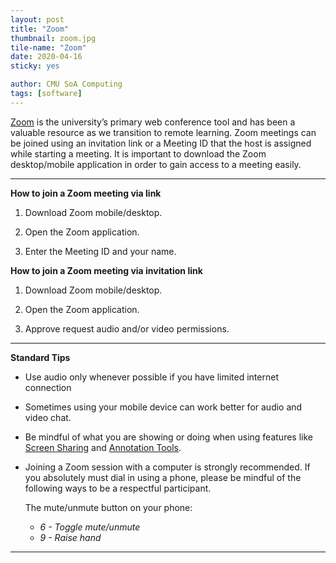 ```yaml
---
layout: post
title: "Zoom"
thumbnail: zoom.jpg
tile-name: "Zoom"
date: 2020-04-16
sticky: yes

author: CMU SoA Computing
tags: [software]
---
```


[Zoom](https://www.cmu.edu/computing/services/comm-collab/web-conferencing/zoom/how-to/attend-class.html) is the university’s primary web conference tool and has been a valuable resource as we transition to remote learning. Zoom meetings can be joined using an invitation link or a Meeting ID that the host is assigned while starting a meeting. It is important to download the Zoom desktop/mobile application in order to gain access to a meeting easily.

---
**How to join a Zoom meeting via link**

1. Download Zoom mobile/desktop.

2. Open the Zoom application.

3. Enter the Meeting ID and your name.


**How to join a Zoom meeting via invitation link**

1. Download Zoom mobile/desktop.  

2. Open the Zoom application.

3. Approve request audio and/or video permissions.

---
**Standard Tips**

- Use audio only whenever possible if you have limited internet connection

- Sometimes using your mobile device can work better for audio and video chat.

- Be mindful of what you are showing or doing when using features like [Screen Sharing](https://support.zoom.us/hc/en-us/articles/201362153-Sharing-your-screen) and [Annotation Tools](https://support.zoom.us/hc/en-us/articles/115005706806-Using-annotation-tools-on-a-shared-screen-or-whiteboard).

- Joining a Zoom session with a computer is strongly recommended. If you absolutely must dial in using a phone, please be mindful of the       following ways to be a respectful participant. 

  The mute/unmute button on your phone:
  * *6 - Toggle mute/unmute*
  * *9 - Raise hand*


---